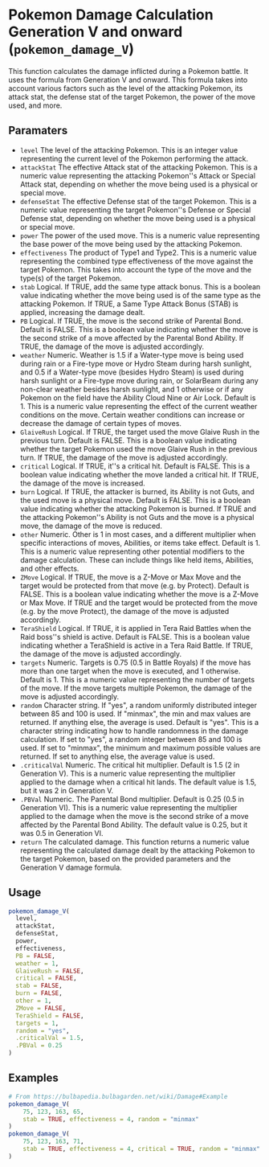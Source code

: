 # Pokemon Damage Calculation Generation V and onward (`pokemon_damage_V`)

This function calculates the damage inflicted during a Pokemon battle.
It uses the formula from Generation V and onward. This formula takes into
account various factors such as the level of the attacking Pokemon, its
attack stat, the defense stat of the target Pokemon, the power of the move
used, and more.

## Paramaters
 - `level` The level of the attacking Pokemon. This is an integer value
representing the current level of the Pokemon performing the attack.
 - `attackStat` The effective Attack stat of the attacking Pokemon. This
is a numeric value representing the attacking Pokemon''s Attack or Special
Attack stat, depending on whether the move being used is a physical or
special move.
 - `defenseStat` The effective Defense stat of the target Pokemon. This
is a numeric value representing the target Pokemon''s Defense or Special
Defense stat, depending on whether the move being used is a physical or
special move.
 - `power` The power of the used move. This is a numeric value
representing the base power of the move being used by the attacking Pokemon.
 - `effectiveness` The product of Type1 and Type2. This is a numeric
value representing the combined type effectiveness of the move against the
target Pokemon. This takes into account the type of the move and the
type(s) of the target Pokemon.
 - `stab` Logical. If TRUE, add the same type attack bonus. This is a
boolean value indicating whether the move being used is of the same type as
the attacking Pokemon. If TRUE, a Same Type Attack Bonus (STAB) is applied,
increasing the damage dealt.
 - `PB` Logical. If TRUE, the move is the second strike of Parental Bond.
Default is FALSE. This is a boolean value indicating whether the move is
the second strike of a move affected by the Parental Bond Ability. If TRUE,
the damage of the move is adjusted accordingly.
 - `weather` Numeric. Weather is 1.5 if a Water-type move is being used
during rain or a Fire-type move or Hydro Steam during harsh sunlight, and
0.5 if a Water-type move (besides Hydro Steam) is used during harsh
sunlight or a Fire-type move during rain, or SolarBeam during any non-clear
weather besides harsh sunlight, and 1 otherwise or if any Pokemon on the
field have the Ability Cloud Nine or Air Lock. Default is 1. This is a
numeric value representing the effect of the current weather conditions on
the move. Certain weather conditions can increase or decrease the damage of
certain types of moves.
 - `GlaiveRush` Logical. If TRUE, the target used the move Glaive Rush in
the previous turn. Default is FALSE. This is a boolean value indicating
whether the target Pokemon used the move Glaive Rush in the previous turn.
If TRUE, the damage of the move is adjusted accordingly.
 - `critical` Logical. If TRUE, it''s a critical hit. Default is FALSE.
This is a boolean value indicating whether the move landed a critical hit.
If TRUE, the damage of the move is increased.
 - `burn` Logical. If TRUE, the attacker is burned, its Ability is not
Guts, and the used move is a physical move. Default is FALSE. This is a
boolean value indicating whether the attacking Pokemon is burned. If TRUE
and the attacking Pokemon''s Ability is not Guts and the move is a physical
move, the damage of the move is reduced.
 - `other` Numeric. Other is 1 in most cases, and a different multiplier
when specific interactions of moves, Abilities, or items take effect.
Default is 1. This is a numeric value representing other potential
modifiers to the damage calculation. These can include things like held
items, Abilities, and other effects.
 - `ZMove` Logical. If TRUE, the move is a Z-Move or Max Move and the
target would be protected from that move (e.g. by Protect). Default is
FALSE. This is a boolean value indicating whether the move is a Z-Move or
Max Move. If TRUE and the target would be protected from the move (e.g. by
the move Protect), the damage of the move is adjusted accordingly.
 - `TeraShield` Logical. If TRUE, it is applied in Tera Raid Battles when
the Raid boss''s shield is active. Default is FALSE. This is a boolean value
indicating whether a TeraShield is active in a Tera Raid Battle. If TRUE,
the damage of the move is adjusted accordingly.
 - `targets` Numeric. Targets is 0.75 (0.5 in Battle Royals) if the move
has more than one target when the move is executed, and 1 otherwise.
Default is 1. This is a numeric value representing the number of targets of
the move. If the move targets multiple Pokemon, the damage of the move is
adjusted accordingly.
 - `random` Character string. If "yes", a random uniformly distributed
integer between 85 and 100 is used. If "minmax", the min and max values are
returned. If anything else, the average is used. Default is "yes". This is
a character string indicating how to handle randomness in the damage
calculation. If set to "yes", a random integer between 85 and 100 is used.
If set to "minmax", the minimum and maximum possible values are returned.
If set to anything else, the average value is used.
 - `.criticalVal` Numeric. The critical hit multiplier. Default is 1.5
(2 in Generation V). This is a numeric value representing the multiplier
applied to the damage when a critical hit lands. The default value is 1.5,
but it was 2 in Generation V.
 - `.PBVal` Numeric. The Parental Bond multiplier. Default is 0.25 (0.5
in Generation VI). This is a numeric value representing the multiplier
applied to the damage when the move is the second strike of a move affected
by the Parental Bond Ability. The default value is 0.25, but it was 0.5 in
Generation VI.
 - `return` The calculated damage. This function returns a numeric value
representing the calculated damage dealt by the attacking Pokemon to the
target Pokemon, based on the provided parameters and the Generation V
damage formula.

## Usage
```r
pokemon_damage_V(
  level,
  attackStat,
  defenseStat,
  power,
  effectiveness,
  PB = FALSE,
  weather = 1,
  GlaiveRush = FALSE,
  critical = FALSE,
  stab = FALSE,
  burn = FALSE,
  other = 1,
  ZMove = FALSE,
  TeraShield = FALSE,
  targets = 1,
  random = "yes",
  .criticalVal = 1.5,
  .PBVal = 0.25
)
```

## Examples
```r
# From https://bulbapedia.bulbagarden.net/wiki/Damage#Example
pokemon_damage_V(
    75, 123, 163, 65,
    stab = TRUE, effectiveness = 4, random = "minmax"
)
pokemon_damage_V(
    75, 123, 163, 71,
    stab = TRUE, effectiveness = 4, critical = TRUE, random = "minmax"
)
```
